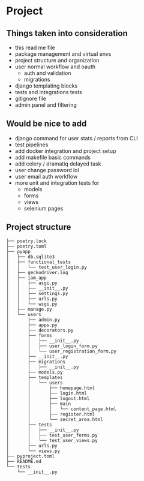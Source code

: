 # Project

## Things taken into consideration

* this read me file
* package management and virtual envs
* project structure and organization
* user normal workflow and oauth
    * auth and validation
    * migrations
* django templating blocks
* tests and integrations tests
* gitignore file
* admin panel and filtering

## Would be nice to add

* django command for user stats / reports from CLI
* test pipelines
* add docker integration and project setup
* add makefile basic commands
* add celery / dramatiq delayed task
* user change password lol
* user email auth workflow
* more unit and integration tests for
    * models
    * forms
    * views
    * selenium pages

## Project structure

    ├── poetry.lock
    ├── poetry.toml
    ├── pyapp
    │   ├── db.sqlite3
    │   ├── functional_tests
    │   │   └── test_user_login.py
    │   ├── geckodriver.log
    │   ├── iam_app
    │   │   ├── asgi.py
    │   │   ├── __init__.py
    │   │   ├── settings.py
    │   │   ├── urls.py
    │   │   └── wsgi.py
    │   ├── manage.py
    │   └── users
    │       ├── admin.py
    │       ├── apps.py
    │       ├── decorators.py
    │       ├── forms
    │       │   ├── __init__.py
    │       │   ├── user_login_form.py
    │       │   └── user_registration_form.py
    │       ├── __init__.py
    │       ├── migrations
    │       │   ├── __init__.py
    │       ├── models.py
    │       ├── templates
    │       │   └── users
    │       │       ├── homepage.html
    │       │       ├── login.html
    │       │       ├── logout.html
    │       │       ├── main
    │       │       │   └── content_page.html
    │       │       ├── register.html
    │       │       └── secret_area.html
    │       ├── tests
    │       │   ├── __init__.py
    │       │   ├── test_user_forms.py
    │       │   └── test_user_views.py
    │       ├── urls.py
    │       └── views.py
    ├── pyproject.toml
    ├── README.md
    └── tests
        └── __init__.py
